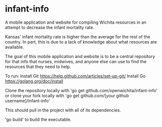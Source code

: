 infant-info
========
A mobile application and website for compiling Wichita resources in an attempt to decrease the infant mortality rate.

Kansas' infant mortality rate is higher than the average for the rest of the country.
In part, this is due to a lack of knowledge about what resources are available.

The goal of this mobile application and website is to be a central repository for that info that nurses, midwives, and anyone else can use to find the resources that they need to help.

To run:
Install Git
https://help.github.com/articles/set-up-git/
Install Go
https://golang.org/doc/install

Clone the repository locally with
'go get github.com/openwichita/infant-info'
or clone your fork locally with
'go get github.com/[your github username]/infant-info'

This should pull in the project with all of its dependencies.

'go build' to build the executable.
